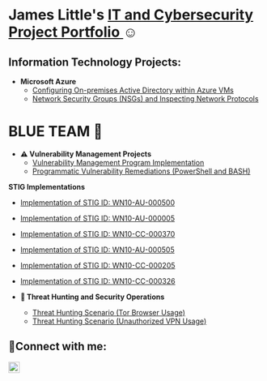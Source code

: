 <h1>James Little's <a href="(https://www.linkedin.com/in/jamesblittle5/)"> IT and Cybersecurity Project Portfolio </a>☺</h1>

<h2> Information Technology Projects:</h2>

- <b>Microsoft Azure</b>
  - [Configuring On-premises Active Directory within Azure VMs](https://github.com/jameslittle05/configure-ad)
  - [Network Security Groups (NSGs) and Inspecting Network Protocols](https://github.com/jameslittle05/azure-network-protocols)

# BLUE TEAM 💙 
  
- <b>⚠️ Vulnerability Management Projects</b>
  - [Vulnerability Management Program Implementation](https://github.com/jameslittle05/Vuln-Mgmt-Project)
  - [Programmatic Vulnerability Remediations (PowerShell and BASH)](https://github.com/jameslittle05/Prog-Vuln-Rem)

<b>STIG Implementations</b>
  - [Implementation of STIG ID: WN10-AU-000500](https://github.com/jameslittle05/jameslittle05/blob/main/WN10-AU-000500.PS1)
  - [Implementation of STIG ID: WN10-AU-000005](https://github.com/jameslittle05/jameslittle05/blob/main/WN10-CC-000005.PS1)
  - [Implementation of STIG ID: WN10-CC-000370](https://github.com/jameslittle05/jameslittle05/blob/main/WN10-CC-000370.PS1)
  - [Implementation of STIG ID: WN10-AU-000505](https://github.com/jameslittle05/jameslittle05/blob/main/WN10-AU-000505.PS1)
  - [Implementation of STIG ID: WN10-CC-000205](https://github.com/jameslittle05/jameslittle05/blob/main/WN10-CC-000205.PS1)
  - [Implementation of STIG ID: WN10-CC-000326](https://github.com/jameslittle05/jameslittle05/blob/main/WN10-CC-000326.PS1)
 
 
- <b>🚨 Threat Hunting and Security Operations</b>
  - [Threat Hunting Scenario (Tor Browser Usage)](https://github.com/jameslittle05/Threat-Hunt)
  - [Threat Hunting Scenario (Unauthorized VPN Usage)](https://github.com/jameslittle05/ThreatHunts/blob/main/README.md)


 

<h2>🤳Connect with me:</h2>

[<img align="left" alt="Josh | LinkedIn" width="22px" src="https://cdn.jsdelivr.net/npm/simple-icons@v3/icons/linkedin.svg" />][linkedin]

[linkedin]: https://linkedin.com/in/Jamesblittle5
